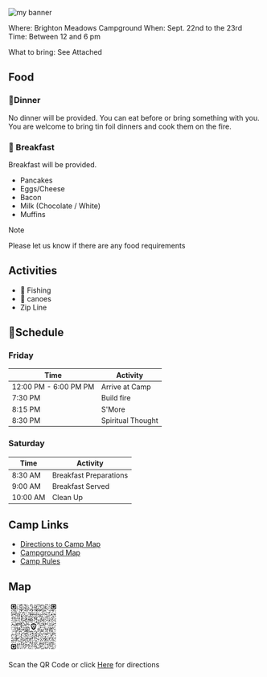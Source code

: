 <p align=”center”>
<img width="800" height="300" src="https://api-camping.churchofjesuschrist.org/api/property/561118/photos/2757/content/idd_B0930F68-0000-CB19-B062-F5582C34529C" alt="my banner">
</p>

Where: Brighton Meadows Campground 
When: Sept. 22nd to the 23rd
Time:  Between 12 and 6 pm

What to bring:  See Attached

## Food
### 🍔Dinner
No dinner will be provided.  You can eat before or bring something with you.  You are welcome to bring tin foil dinners and cook them on the fire.

### 🥞 Breakfast 
Breakfast will be provided.
- Pancakes
- Eggs/Cheese
- Bacon
- Milk (Chocolate / White)
- Muffins

> [!Note]
> Please let us know if there are any food requirements
## Activities 

- 🎣 Fishing
- 🛶 canoes
- Zip Line 

## 📆Schedule

### Friday
|Time|Activity|
|----|----|
|12:00 PM - 6:00 PM PM|Arrive at Camp|
|7:30 PM|Build fire|
|8:15 PM|S'More|
|8:30 PM|Spiritual Thought|

### Saturday
|Time|Activity|
|----|----|
|8:30 AM|Breakfast Preparations|
|9:00 AM|Breakfast Served|
|10:00 AM|Clean Up|

## Camp Links

- [Directions to Camp Map ](https://api-camping.churchofjesuschrist.org/api/property/561118/documents/93/content/idd_B0401567-0000-C01C-A48A-BE1C05896EFA)
- [Campground Map](https://api-camping.churchofjesuschrist.org/api/property/561118/documents/94/content/idd_B0401567-0000-C012-BA3B-333008DEDCA1)
- [Camp Rules](https://api-camping.churchofjesuschrist.org/api/property/561118/documents/1625/content/idd_60B23B6D-0000-C416-8474-923CEAA862E6)

## Map

<img src="/images/BrightonMeddowsMapQrCode.png" width=100>

Scan the QR Code or click [Here](https://goo.gl/maps/3Bam8RPXoV1pknUcA) for directions

